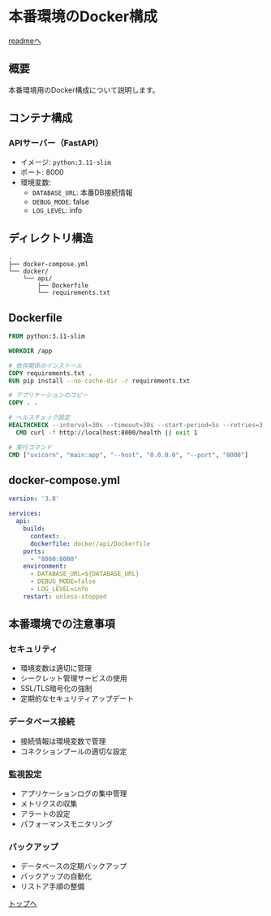 # 本番環境のDocker構成
[readmeへ](../README.md)

## 概要
本番環境用のDocker構成について説明します。

## コンテナ構成

### APIサーバー（FastAPI）
- イメージ: `python:3.11-slim`
- ポート: 8000
- 環境変数:
  - `DATABASE_URL`: 本番DB接続情報
  - `DEBUG_MODE`: false
  - `LOG_LEVEL`: info

## ディレクトリ構造
```
.
├── docker-compose.yml
└── docker/
    └── api/
        ├── Dockerfile
        └── requirements.txt
```

## Dockerfile
```dockerfile
FROM python:3.11-slim

WORKDIR /app

# 依存関係のインストール
COPY requirements.txt .
RUN pip install --no-cache-dir -r requirements.txt

# アプリケーションのコピー
COPY . .

# ヘルスチェック設定
HEALTHCHECK --interval=30s --timeout=30s --start-period=5s --retries=3 \
  CMD curl -f http://localhost:8000/health || exit 1

# 実行コマンド
CMD ["uvicorn", "main:app", "--host", "0.0.0.0", "--port", "8000"]
```

## docker-compose.yml
```yaml
version: '3.8'

services:
  api:
    build:
      context: .
      dockerfile: docker/api/Dockerfile
    ports:
      - "8000:8000"
    environment:
      - DATABASE_URL=${DATABASE_URL}
      - DEBUG_MODE=false
      - LOG_LEVEL=info
    restart: unless-stopped
```

## 本番環境での注意事項

### セキュリティ
- 環境変数は適切に管理
- シークレット管理サービスの使用
- SSL/TLS暗号化の強制
- 定期的なセキュリティアップデート

### データベース接続
- 接続情報は環境変数で管理
- コネクションプールの適切な設定

### 監視設定
- アプリケーションログの集中管理
- メトリクスの収集
- アラートの設定
- パフォーマンスモニタリング

### バックアップ
- データベースの定期バックアップ
- バックアップの自動化
- リストア手順の整備

[トップへ](#)